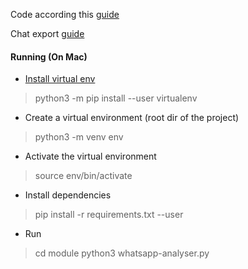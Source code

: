 Code according this [guide](https://medium.com/better-programming/https-medium-com-nityeshagarwal-whatsapp-chat-analyser-a-guided-project-7d21e033109d)
  
Chat export [guide](https://www.guidingtech.com/export-whatsapp-chat-pdf/)  

  
#### Running (On Mac)  
* [Install virtual env](https://packaging.python.org/guides/installing-using-pip-and-virtual-environments) 
> python3 -m pip install --user virtualenv
* Create a virtual environment  (root dir of the project)
> python3 -m venv env
* Activate the virtual environment 
> source env/bin/activate
* Install dependencies 
> pip install -r requirements.txt --user
* Run 
> cd module 
> python3  whatsapp-analyser.py